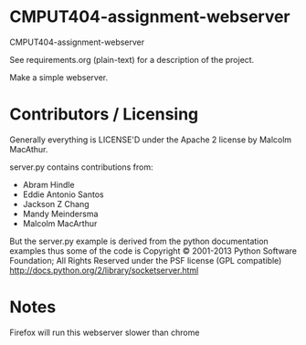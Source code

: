 CMPUT404-assignment-webserver
=============================

CMPUT404-assignment-webserver

See requirements.org (plain-text) for a description of the project.

Make a simple webserver.

Contributors / Licensing
========================

Generally everything is LICENSE'D under the Apache 2 license by Malcolm MacAthur.

server.py contains contributions from:

* Abram Hindle
* Eddie Antonio Santos
* Jackson Z Chang
* Mandy Meindersma 
* Malcolm MacArthur

But the server.py example is derived from the python documentation
examples thus some of the code is Copyright © 2001-2013 Python
Software Foundation; All Rights Reserved under the PSF license (GPL
compatible) http://docs.python.org/2/library/socketserver.html

Notes
========================
Firefox will run this webserver slower than chrome
